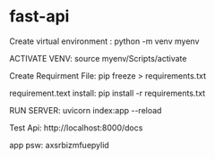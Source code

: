# fast-api


Create virtual environment : python -m venv myenv

ACTIVATE VENV: source myenv/Scripts/activate

Create Requirment File: pip freeze > requirements.txt 

requirement.text install: pip install -r requirements.txt

RUN SERVER: uvicorn index:app --reload

Test Api: http://localhost:8000/docs

app psw: axsrbizmfuepylid
